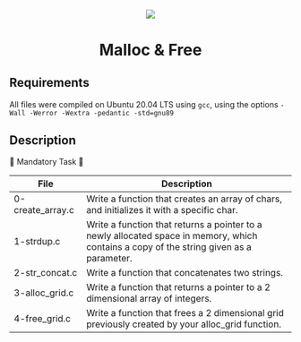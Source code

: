 <h4 align="center">
<div classHeaderSticker>
<img src="https://media.giphy.com/media/PI3QGKFN6XZUCMMqJm/giphy.gif"/>
</div>
<h1 align="center"> Malloc & Free </h1>
</h4>

## Requirements
All files were compiled on Ubuntu 20.04 LTS using `gcc`, using the options `-Wall -Werror -Wextra -pedantic -std=gnu89`

## Description

:tulip: Mandatory Task :tulip:

| File             | Description                                                                                                                             |
|------------------|-----------------------------------------------------------------------------------------------------------------------------------------|
| 0-create_array.c | Write a function that creates an array of chars, and initializes it with a specific char.                                               |
| 1-strdup.c       | Write a function that returns a pointer to a newly allocated space in memory, which contains a copy of the string given as a parameter. |
| 2-str_concat.c   | Write a function that concatenates two strings.                                                                                         |
| 3-alloc_grid.c   | Write a function that returns a pointer to a 2 dimensional array of integers.                                                           |
| 4-free_grid.c    | Write a function that frees a 2 dimensional grid previously created by your alloc_grid function.                                        |
